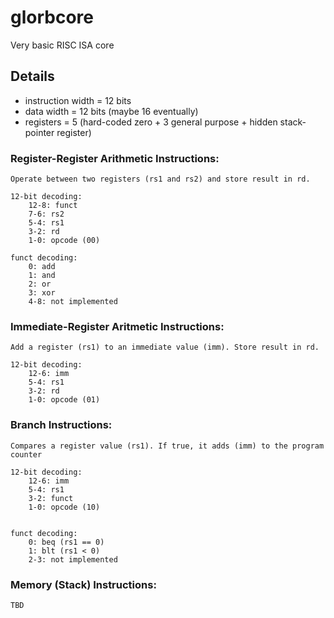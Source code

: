 # glorbcore
Very basic RISC ISA core 


## Details
- instruction width = 12 bits
- data width = 12 bits (maybe 16 eventually) 
- registers = 5 (hard-coded zero + 3 general purpose + hidden stack-pointer register)


### Register-Register Arithmetic Instructions:
    Operate between two registers (rs1 and rs2) and store result in rd.

    12-bit decoding:
        12-8: funct
        7-6: rs2
        5-4: rs1
        3-2: rd
        1-0: opcode (00)

    funct decoding:
        0: add
        1: and
        2: or
        3: xor
        4-8: not implemented

### Immediate-Register Aritmetic Instructions:
    Add a register (rs1) to an immediate value (imm). Store result in rd.

    12-bit decoding:
        12-6: imm
        5-4: rs1
        3-2: rd
        1-0: opcode (01)

### Branch Instructions:
    Compares a register value (rs1). If true, it adds (imm) to the program counter

    12-bit decoding:
        12-6: imm
        5-4: rs1
        3-2: funct
        1-0: opcode (10)

 
    funct decoding:
        0: beq (rs1 == 0)
        1: blt (rs1 < 0)
        2-3: not implemented

### Memory (Stack) Instructions:
    TBD
